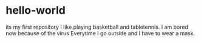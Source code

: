# hello-world
its my first repository
I like playing basketball and tabletennis.
I am bored now because of the virus 
Everytime I go outside and I have to wear a mask.
